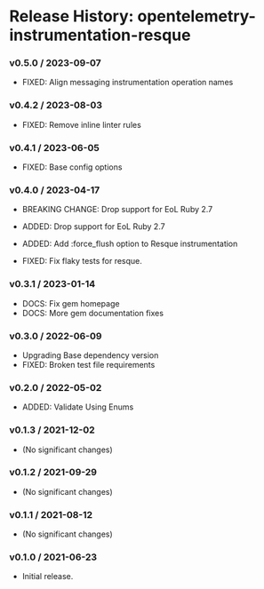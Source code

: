 # Release History: opentelemetry-instrumentation-resque

### v0.5.0 / 2023-09-07

* FIXED: Align messaging instrumentation operation names

### v0.4.2 / 2023-08-03

* FIXED: Remove inline linter rules

### v0.4.1 / 2023-06-05

* FIXED: Base config options 

### v0.4.0 / 2023-04-17

* BREAKING CHANGE: Drop support for EoL Ruby 2.7 

* ADDED: Drop support for EoL Ruby 2.7 
* ADDED: Add :force_flush option to Resque instrumentation 
* FIXED: Fix flaky tests for resque. 

### v0.3.1 / 2023-01-14

* DOCS: Fix gem homepage 
* DOCS: More gem documentation fixes 

### v0.3.0 / 2022-06-09

* Upgrading Base dependency version
* FIXED: Broken test file requirements 

### v0.2.0 / 2022-05-02

* ADDED: Validate Using Enums 

### v0.1.3 / 2021-12-02

* (No significant changes)

### v0.1.2 / 2021-09-29

* (No significant changes)

### v0.1.1 / 2021-08-12

* (No significant changes)

### v0.1.0 / 2021-06-23

* Initial release.
